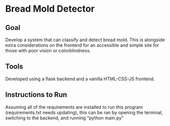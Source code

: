 # Bread Mold Detector

## Goal
Develop a system that can classify and detect bread mold. This is alongside extra considerations on the frontend for an accessible and simple site for those with poor vision or colorblindness.

## Tools
Developed using a flask backend and a vanilla HTML-CSS-JS frontend.

## Instructions to Run
Assuming all of the requirements are installed to run this program (requirements.txt needs updating), this can be ran by opening the terminal, switching to the backend, and running "python main.py"
